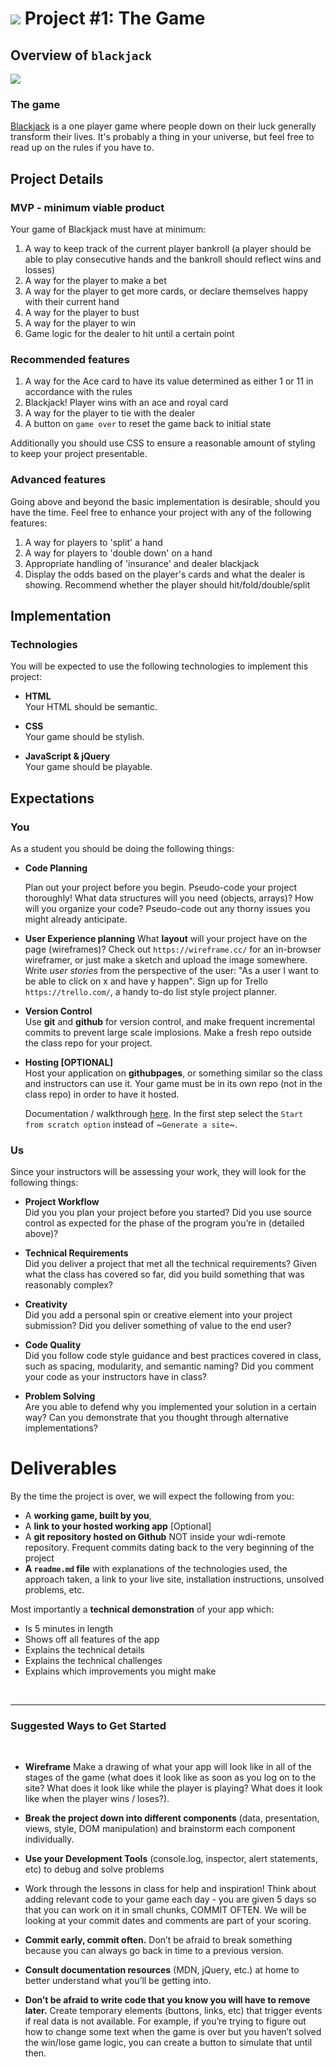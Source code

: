# ![](https://ga-dash.s3.amazonaws.com/production/assets/logo-9f88ae6c9c3871690e33280fcf557f33.png) Project #1: The Game

## Overview of `blackjack`

![](http://upload.wikimedia.org/wikipedia/commons/4/4b/Blackjack_board.JPG)

### The game

[Blackjack](http://en.wikipedia.org/wiki/Blackjack) is a one player game where people down on their luck generally transform their lives.  It's probably a thing in your universe, but feel free to read up on the rules if you have to.

## Project Details

### MVP - minimum viable product

Your game of Blackjack must have at minimum:

1. A way to keep track of the current player bankroll (a player should be able to play consecutive hands and the bankroll should reflect wins and losses)
2. A way for the player to make a bet
3. A way for the player to get more cards, or declare themselves happy with their current hand
4. A way for the player to bust
5. A way for the player to win
6. Game logic for the dealer to hit until a certain point

### Recommended features

1. A way for the Ace card to have its value determined as either 1 or 11 in accordance with the rules
2. Blackjack! Player wins with an ace and royal card
3. A way for the player to tie with the dealer
4. A button on `game over` to reset the game back to initial state

Additionally you should use CSS to ensure a reasonable amount of styling to keep your project presentable.


###  Advanced features

Going above and beyond the basic implementation is desirable, should you have the time.  Feel free to enhance your project with any of the following features:

1. A way for players to 'split' a hand
2. A way for players to 'double down' on a hand
3. Appropriate handling of 'insurance' and dealer blackjack
4. Display the odds based on the player's cards and what the dealer is showing. Recommend whether the player should hit/fold/double/split


## Implementation

### Technologies

You will be expected to use the following technologies to implement this project:

- **HTML**  
  Your HTML should be semantic.

- **CSS**  
  Your game should be stylish.

- **JavaScript & jQuery**  
  Your game should be playable.


## Expectations

### You

As a student you should be doing the following things:

- **Code Planning**

  Plan out your project before you begin. Pseudo-code your project thoroughly! What data structures will you need (objects, arrays)? How will you organize your code? Pseudo-code out any thorny issues you might already anticipate.

- **User Experience planning** What **layout** will your project have on the page (wireframes)? Check out `https://wireframe.cc/` for an in-browser wireframer, or just make a sketch and upload the image somewhere. Write *user stories* from the perspective of the user: "As a user I want to be able to click on x and have y happen". Sign up for Trello `https://trello.com/`, a handy to-do list style project planner.

- **Version Control**  
  Use **git** and **github** for version control, and make frequent incremental commits to prevent large scale implosions. Make a fresh repo outside the class repo for your project.

- **Hosting [OPTIONAL]**  
  Host your application on **githubpages**, or something similar so the class and instructors can use it. Your game must be in its own repo (not in the class repo) in order to have it hosted.

  Documentation / walkthrough [here](https://pages.github.com/). In the first step select the `Start from scratch option` instead of ~`Generate a site`~.

### Us

Since your instructors will be assessing your work, they will look for the following things:

- **Project Workflow**  
Did you you plan your project before you started? Did you use source control as expected for the phase of the program you’re in (detailed above)?

- **Technical Requirements**  
Did you deliver a project that met all the technical requirements? Given what the class has covered so far, did you build something that was reasonably complex?

- **Creativity**  
Did you add a personal spin or creative element into your project submission? Did you deliver something of value to the end user?

- **Code Quality**  
Did you follow code style guidance and best practices covered in class, such as spacing, modularity, and semantic naming? Did you comment your code as your instructors have in class?

- **Problem Solving**  
Are you able to defend why you implemented your solution in a certain way? Can you demonstrate that you thought through alternative implementations?

# Deliverables

By the time the project is over, we will expect the following from you:

* A **working game, built by you**,
* A **link to your hosted working app** [Optional]
* A **git repository hosted on Github**  NOT inside your wdi-remote repository. Frequent commits dating back to the very beginning of the project
* **A `readme.md` file** with explanations of the technologies used, the approach taken, a link to your live site, installation instructions, unsolved problems, etc.

Most importantly a **technical demonstration** of your app which:

* Is 5 minutes in length
* Shows off all features of the app
* Explains the technical details
* Explains the technical challenges
* Explains which improvements you might make


<br>
<hr>

### Suggested Ways to Get Started
​
​
* **Wireframe** Make a drawing of what your app will look like in all of the stages of the game (what does it look like as soon as you log on to the site? What does it look like while the player is playing? What does it look like when the player wins / loses?).

* **Break the project down into different components** (data, presentation, views, style, DOM manipulation) and brainstorm each component individually.

* **Use your Development Tools** (console.log, inspector, alert statements, etc) to debug and solve problems

* Work through the lessons in class for help and inspiration! Think about adding relevant code to your game each day - you are given 5 days so that you can work on it in small chunks, COMMIT OFTEN. We will be looking at your commit dates and comments are part of your scoring.

* **Commit early, commit often.** Don’t be afraid to break something because you can always go back in time to a previous version.

* **Consult documentation resources** (MDN, jQuery, etc.) at home to better understand what you’ll be getting into.

* **Don’t be afraid to write code that you know you will have to remove later.** Create temporary elements (buttons, links, etc) that trigger events if real data is not available. For example, if you’re trying to figure out how to change some text when the game is over but you haven’t solved the win/lose game logic, you can create a button to simulate that until then.
